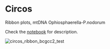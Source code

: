 # Circos
Ribbon plots, mtDNA Ophiosphaerella-P.nodorum

Check the [notebook](circos_ribbon.ipynb) for description.

![circos_ribbon_bcgcc2_test]('circos_ribbon_bcgcc2_test/circos.png')